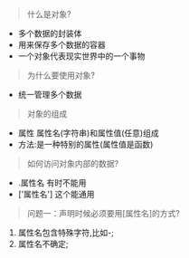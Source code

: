>什么是对象?
+ 多个数据的封装体
+ 用来保存多个数据的容器
+ 一个对象代表现实世界中的一个事物
>为什么要使用对象?
+ 统一管理多个数据
>对象的组成
+ 属性 属性名(字符串)和属性值(任意)组成
+ 方法:是一种特别的属性(属性值是函数)
> 如何访问对象内部的数据?
+ .属性名 有时不能用
+ ['属性名'] 这个能通用

>问题一：声明时候必须要用[属性名]的方式?
1. 属性名包含特殊字符,比如-;
2. 属性名不确定;